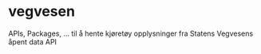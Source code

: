 # vegvesen
APIs, Packages, ... til å hente kjøretøy opplysninger fra Statens Vegvesens åpent data API
